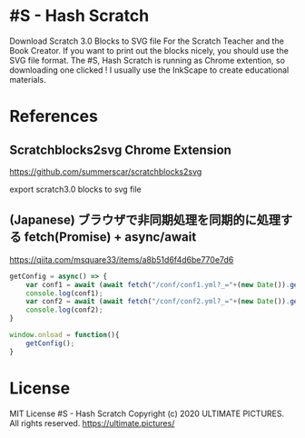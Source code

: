 # #S - Hash Scratch

Download Scratch 3.0 Blocks to SVG file For the Scratch Teacher and the Book Creator.
If you want to print out the blocks nicely, you should use the SVG file format.
The #S, Hash Scratch is running as Chrome extention, so downloading one clicked !
I usually use the InkScape to create educational materials.

# References

## Scratchblocks2svg Chrome Extension
https://github.com/summerscar/scratchblocks2svg

export scratch3.0 blocks to svg file

## (Japanese) ブラウザで非同期処理を同期的に処理する fetch(Promise) + async/await
https://qiita.com/msquare33/items/a8b51d6f4d6be770e7d6

```fetch.js
getConfig = async() => {
    var conf1 = await (await fetch("/conf/conf1.yml?_="+(new Date()).getDate())).text();
    console.log(conf1);
    var conf2 = await (await fetch("/conf/conf2.yml?_="+(new Date()).getDate())).text();
    console.log(conf2);
}

window.onload = function(){
    getConfig();
}
```

# License
MIT License
#S - Hash Scratch
Copyright (c) 2020 ULTIMATE PICTURES. All rights reserved.
https://ultimate.pictures/